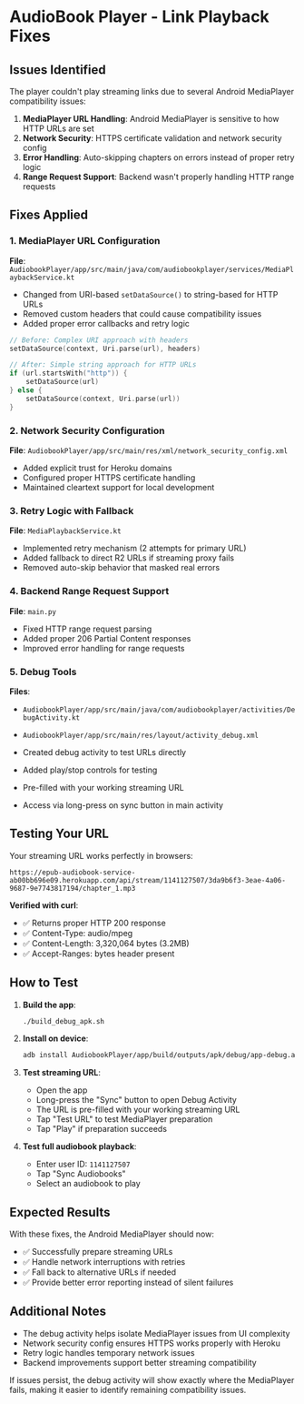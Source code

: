 # AudioBook Player - Link Playback Fixes

## Issues Identified

The player couldn't play streaming links due to several Android MediaPlayer compatibility issues:

1. **MediaPlayer URL Handling**: Android MediaPlayer is sensitive to how HTTP URLs are set
2. **Network Security**: HTTPS certificate validation and network security config
3. **Error Handling**: Auto-skipping chapters on errors instead of proper retry logic
4. **Range Request Support**: Backend wasn't properly handling HTTP range requests

## Fixes Applied

### 1. MediaPlayer URL Configuration
**File**: `AudiobookPlayer/app/src/main/java/com/audiobookplayer/services/MediaPlaybackService.kt`

- Changed from URI-based `setDataSource()` to string-based for HTTP URLs
- Removed custom headers that could cause compatibility issues
- Added proper error callbacks and retry logic

```kotlin
// Before: Complex URI approach with headers
setDataSource(context, Uri.parse(url), headers)

// After: Simple string approach for HTTP URLs
if (url.startsWith("http")) {
    setDataSource(url)
} else {
    setDataSource(context, Uri.parse(url))
}
```

### 2. Network Security Configuration
**File**: `AudiobookPlayer/app/src/main/res/xml/network_security_config.xml`

- Added explicit trust for Heroku domains
- Configured proper HTTPS certificate handling
- Maintained cleartext support for local development

### 3. Retry Logic with Fallback
**File**: `MediaPlaybackService.kt`

- Implemented retry mechanism (2 attempts for primary URL)
- Added fallback to direct R2 URLs if streaming proxy fails
- Removed auto-skip behavior that masked real errors

### 4. Backend Range Request Support
**File**: `main.py`

- Fixed HTTP range request parsing
- Added proper 206 Partial Content responses
- Improved error handling for range requests

### 5. Debug Tools
**Files**: 
- `AudiobookPlayer/app/src/main/java/com/audiobookplayer/activities/DebugActivity.kt`
- `AudiobookPlayer/app/src/main/res/layout/activity_debug.xml`

- Created debug activity to test URLs directly
- Added play/stop controls for testing
- Pre-filled with your working streaming URL
- Access via long-press on sync button in main activity

## Testing Your URL

Your streaming URL works perfectly in browsers:
```
https://epub-audiobook-service-ab00bb696e09.herokuapp.com/api/stream/1141127507/3da9b6f3-3eae-4a06-9687-9e7743817194/chapter_1.mp3
```

**Verified with curl**:
- ✅ Returns proper HTTP 200 response
- ✅ Content-Type: audio/mpeg
- ✅ Content-Length: 3,320,064 bytes (3.2MB)
- ✅ Accept-Ranges: bytes header present

## How to Test

1. **Build the app**:
   ```bash
   ./build_debug_apk.sh
   ```

2. **Install on device**:
   ```bash
   adb install AudiobookPlayer/app/build/outputs/apk/debug/app-debug.apk
   ```

3. **Test streaming URL**:
   - Open the app
   - Long-press the "Sync" button to open Debug Activity
   - The URL is pre-filled with your working streaming URL
   - Tap "Test URL" to test MediaPlayer preparation
   - Tap "Play" if preparation succeeds

4. **Test full audiobook playback**:
   - Enter user ID: `1141127507`
   - Tap "Sync Audiobooks"
   - Select an audiobook to play

## Expected Results

With these fixes, the Android MediaPlayer should now:
- ✅ Successfully prepare streaming URLs
- ✅ Handle network interruptions with retries
- ✅ Fall back to alternative URLs if needed
- ✅ Provide better error reporting instead of silent failures

## Additional Notes

- The debug activity helps isolate MediaPlayer issues from UI complexity
- Network security config ensures HTTPS works properly with Heroku
- Retry logic handles temporary network issues
- Backend improvements support better streaming compatibility

If issues persist, the debug activity will show exactly where the MediaPlayer fails, making it easier to identify remaining compatibility issues.